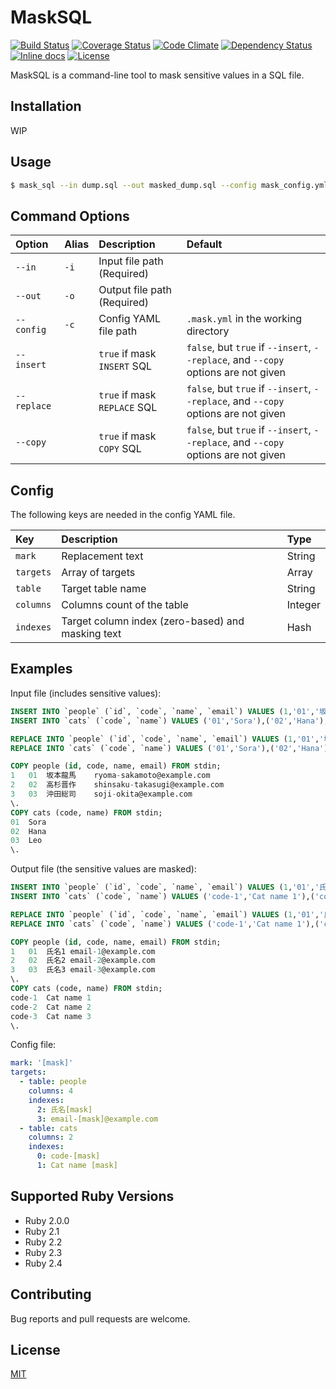 # MaskSQL

[![Build Status](https://travis-ci.org/emsk/mask_sql.svg?branch=master)](https://travis-ci.org/emsk/mask_sql)
[![Coverage Status](https://coveralls.io/repos/github/emsk/mask_sql/badge.svg?branch=master)](https://coveralls.io/github/emsk/mask_sql)
[![Code Climate](https://codeclimate.com/github/emsk/mask_sql/badges/gpa.svg)](https://codeclimate.com/github/emsk/mask_sql)
[![Dependency Status](https://gemnasium.com/badges/github.com/emsk/mask_sql.svg)](https://gemnasium.com/github.com/emsk/mask_sql)
[![Inline docs](http://inch-ci.org/github/emsk/mask_sql.svg?branch=master)](http://inch-ci.org/github/emsk/mask_sql)
[![License](https://img.shields.io/badge/license-MIT-blue.svg)](LICENSE.txt)

MaskSQL is a command-line tool to mask sensitive values in a SQL file.

## Installation

WIP

## Usage

```sh
$ mask_sql --in dump.sql --out masked_dump.sql --config mask_config.yml
```

## Command Options

| Option | Alias | Description | Default |
| :----- | :---- | :---------- | :------ |
| `--in` | `-i` | Input file path (Required) | |
| `--out` | `-o` | Output file path (Required) | |
| `--config` | `-c` | Config YAML file path | `.mask.yml` in the working directory |
| `--insert` | | `true` if mask `INSERT` SQL | `false`, but `true` if `--insert`, `--replace`, and `--copy` options are not given |
| `--replace` | | `true` if mask `REPLACE` SQL | `false`, but `true` if `--insert`, `--replace`, and `--copy` options are not given |
| `--copy` | | `true` if mask `COPY` SQL | `false`, but `true` if `--insert`, `--replace`, and `--copy` options are not given |

## Config

The following keys are needed in the config YAML file.

| Key | Description | Type |
| :-- | :---------- | :--- |
| `mark` | Replacement text | String |
| `targets` | Array of targets | Array |
| `table` | Target table name | String |
| `columns` | Columns count of the table | Integer |
| `indexes` | Target column index (zero-based) and masking text | Hash |

## Examples

Input file (includes sensitive values):

```sql
INSERT INTO `people` (`id`, `code`, `name`, `email`) VALUES (1,'01','坂本龍馬','ryoma-sakamoto@example.com'),(2,'02','高杉晋作','shinsaku-takasugi@example.com'),(3,'03','沖田総司','soji-okita@example.com');
INSERT INTO `cats` (`code`, `name`) VALUES ('01','Sora'),('02','Hana'),('03','Leo');

REPLACE INTO `people` (`id`, `code`, `name`, `email`) VALUES (1,'01','坂本龍馬','ryoma-sakamoto@example.com'),(2,'02','高杉晋作','shinsaku-takasugi@example.com'),(3,'03','沖田総司','soji-okita@example.com');
REPLACE INTO `cats` (`code`, `name`) VALUES ('01','Sora'),('02','Hana'),('03','Leo');

COPY people (id, code, name, email) FROM stdin;
1	01	坂本龍馬	ryoma-sakamoto@example.com
2	02	高杉晋作	shinsaku-takasugi@example.com
3	03	沖田総司	soji-okita@example.com
\.
COPY cats (code, name) FROM stdin;
01	Sora
02	Hana
03	Leo
\.
```

Output file (the sensitive values are masked):

```sql
INSERT INTO `people` (`id`, `code`, `name`, `email`) VALUES (1,'01','氏名1','email-1@example.com'),(2,'02','氏名2','email-2@example.com'),(3,'03','氏名3','email-3@example.com');
INSERT INTO `cats` (`code`, `name`) VALUES ('code-1','Cat name 1'),('code-2','Cat name 2'),('code-3','Cat name 3');

REPLACE INTO `people` (`id`, `code`, `name`, `email`) VALUES (1,'01','氏名1','email-1@example.com'),(2,'02','氏名2','email-2@example.com'),(3,'03','氏名3','email-3@example.com');
REPLACE INTO `cats` (`code`, `name`) VALUES ('code-1','Cat name 1'),('code-2','Cat name 2'),('code-3','Cat name 3');

COPY people (id, code, name, email) FROM stdin;
1	01	氏名1	email-1@example.com
2	02	氏名2	email-2@example.com
3	03	氏名3	email-3@example.com
\.
COPY cats (code, name) FROM stdin;
code-1	Cat name 1
code-2	Cat name 2
code-3	Cat name 3
\.
```

Config file:

```yaml
mark: '[mask]'
targets:
  - table: people
    columns: 4
    indexes:
      2: 氏名[mask]
      3: email-[mask]@example.com
  - table: cats
    columns: 2
    indexes:
      0: code-[mask]
      1: Cat name [mask]
```

## Supported Ruby Versions

* Ruby 2.0.0
* Ruby 2.1
* Ruby 2.2
* Ruby 2.3
* Ruby 2.4

## Contributing

Bug reports and pull requests are welcome.

## License

[MIT](LICENSE.txt)
